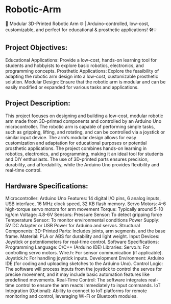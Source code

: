 # Robotic-Arm
🤖 Modular 3D-Printed Robotic Arm 🌐 | Arduino-controlled, low-cost, customizable, and perfect for educational &amp; prosthetic applications! 🛠️💡

**Project Objectives:**
-
Educational Applications: Provide a low-cost, hands-on learning tool for students and hobbyists to explore basic robotics, electronics, and programming concepts.
Prosthetic Applications: Explore the feasibility of adapting the robotic arm design into a low-cost, customizable prosthetic solution.
Modular Design: Ensure that the robotic arm is modular and can be easily modified or expanded for various tasks and applications.

**Project Description:**
-
This project focuses on designing and building a low-cost, modular robotic arm made from 3D-printed components and controlled by an Arduino Uno microcontroller. The robotic arm is capable of performing simple tasks, such as gripping, lifting, and rotating, and can be controlled via a joystick or similar input device. The arm’s modular design allows for easy customization and adaptation for educational purposes or potential prosthetic applications. The project combines hands-on learning in robotics, electronics, and programming, making it an ideal tool for students and DIY enthusiasts. The use of 3D-printed parts ensures precision, durability, and affordability, while the Arduino Uno provides flexibility and real-time control.

**Hardware Specifications:**
-
Microcontroller: Arduino Uno
Features: 14 digital I/O pins, 6 analog inputs, USB interface, 16 MHz clock speed, 32 KB flash memory.
Servo Motors: 4-6 high-torque servo motors for arm movement
Torque: Typically around 5-10 kg/cm
Voltage: 4.8-6V
Sensors:
Pressure Sensor: To detect gripping force
Temperature Sensor: To monitor environmental conditions
Power Supply:
5V DC Adapter or USB Power for Arduino and servos.
Structural Components:
3D-Printed Parts: Includes joints, arm segments, and the base frame.
Material: PLA or ABS for durability and light weight.
Input Devices: Joystick or potentiometers for real-time control.
Software Specifications:
Programming Language: C/C++ (Arduino IDE)
Libraries:
Servo.h: For controlling servo motors.
Wire.h: For sensor communication (if applicable).
Joystick.h: For handling joystick inputs.
Development Environment: Arduino IDE (for coding and uploading sketches to the Arduino Uno).
Control Logic: The software will process inputs from the joystick to control the servos for precise movement, and it may include basic automation features like predefined movements.
Real-Time Control: The software integrates real-time control to ensure the arm reacts immediately to input commands.
IoT Integration (Optional): Ability to connect to IoT platforms for remote monitoring and control, leveraging Wi-Fi or Bluetooth modules.
